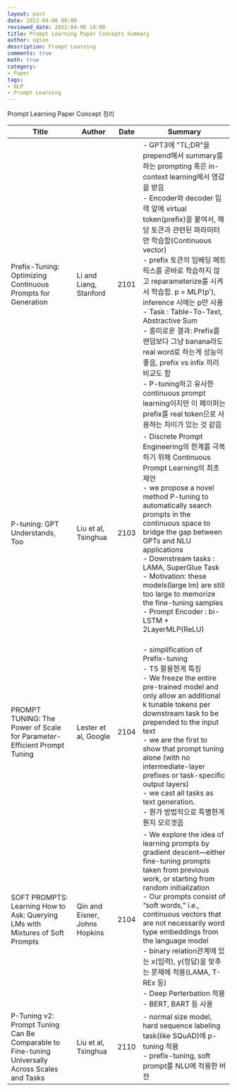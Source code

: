 ```yaml
---
layout: post
date: 2022-04-06 00:00
reviewed_date: 2022-04-06 14:00
title: Prompt Learning Paper Concepts Summary
author: oglee
description: Prompt Learning
comments: true
math: true
category:
- Paper
tags:
- NLP
- Prompt Learning
---
```


Prompt Learning Paper Concept 정리
 <!--more-->

| Title | Author | Date | Summary |
|---|---|---|---|
| Prefix-Tuning: Optimizing Continuous Prompts for Generation | Li and Liang, Stanford | 2101 | - GPT3에 "TL;DR"을 prepend해서 summary를 하는 prompting 혹은 in-context learning에서 영감을 받음 <br>- Encoder와 decoder 입력 앞에 virtual token(prefix)을 붙여서, 해당 토큰과 관련된 파라미터만 학습함(Continuous vector) <br>- prefix 토큰의 임베딩 메트릭스를 곧바로 학습하지 않고 reparameterize를 시켜서 학습함. p = MLP(p'), inference 시에는 p만 사용 <br>- Task : Table-To-Text, Abstractive Sum <br>- 흥미로운 결과: Prefix를 랜덤보다 그냥 banana라도 real word로 하는게 성능이 좋음, prefix vs infix 끼리 비교도 함 <br>- P-tuning하고 유사한 continuous prompt learning이지만 이 페이퍼는 prefix를 real token으로 사용하는 차이가 있는 것 같음 |
| P-tuning: GPT Understands, Too | Liu et al, Tsinghua | 2103 | - Discrete Prompt Engineering의 한계를 극복하기 위해 Continuous Prompt Learning의 최초 제안 <br>- we propose a novel method P-tuning  to automatically search prompts in the continuous space to bridge the gap between GPTs and NLU applications <br>- Downstream tasks : LAMA, SuperGlue Task <br>- Motivation: these models(large lm) are still too large to memorize the fine-tuning samples <br>- Prompt Encoder : bi-LSTM + 2LayerMLP(ReLU) |
| PROMPT TUNING: The Power of Scale for Parameter-Efficient Prompt Tuning | Lester et al, Google | 2104 | <br>- simplification of Prefix-tuning <br>- T5 활용한게 특징 <br>- We freeze the entire pre-trained model and only allow an additional k tunable tokens per downstream task to be prepended to the input text <br>-  we are the first to show that prompt tuning alone (with no intermediate-layer prefixes or task-specific output layers) <br>- we cast all tasks as text generation. <br>- 뭔가 방법적으로 특별한게 뭔지 모르겟음 |
| SOFT PROMPTS: Learning How to Ask: Querying LMs with Mixtures of Soft Prompts | Qin and Eisner, Johns Hopkins | 2104 | - We explore the idea of learning prompts by gradient descent—either fine-tuning prompts taken from previous work, or starting from random initialization <br>- Our prompts consist of “soft words,” i.e., continuous vectors that are not necessarily word type embeddings from the language model <br>- binary relation관계에 있는 x(입력), y(정답)을 맞추는 문제에 적용(LAMA, T-REx 등) <br>- Deep Perterbation 적용 <br>- BERT, BART 등 사용 |
| P-Tuning v2: Prompt Tuning Can Be Comparable to Fine-tuning Universally Across Scales and Tasks | Liu et al, Tsinghua | 2110 | - normal size model, hard sequence labeling task(like SQuAD)에 p-tuning 적용 <br>- prefix-tuning, soft prompt를 NLU에 적용한 버전 |
